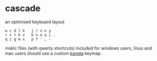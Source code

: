 # cascade
an optimised keyboard layout
```
w c d l k   j / u o y
r s t h v   b n e a i .
q z g m x   p f ' , -
```
msklc files (with qwerty shortcuts) included for windows users, linux and mac users should use a custom [kanata](https://github.com/jtroo/kanata) keymap. 
